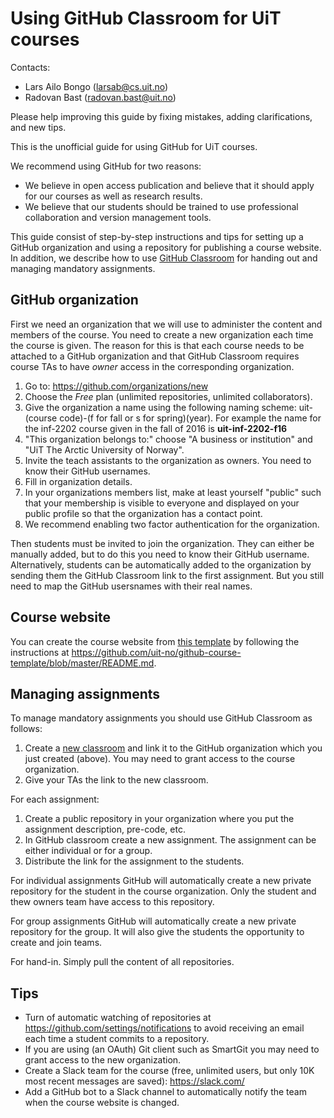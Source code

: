 # Using GitHub Classroom for UiT courses

Contacts:
- Lars Ailo Bongo (larsab@cs.uit.no)
- Radovan Bast (radovan.bast@uit.no)

Please help improving this guide by fixing mistakes, adding clarifications, and new tips.

This is the unofficial guide for using GitHub for UiT courses.

We recommend using GitHub for two reasons:
- We believe in open access publication and believe that it should apply for our courses as well as research results.
- We believe that our students should be trained to use professional collaboration and version management tools.

This guide consist of step-by-step instructions and tips for setting up a
GitHub organization and using a repository for publishing a course website. In
addition, we describe how to use [GitHub Classroom](https://classroom.github.com/)
for handing out and managing mandatory assignments.


## GitHub organization

First we need an organization that we will use to administer the content and
members of the course. You need to create a new organization each time the
course is given. The reason for this is that each course needs to be attached
to a GitHub organization and that GitHub Classroom requires course TAs to have *owner* access in the
corresponding organization.

1. Go to: https://github.com/organizations/new
2. Choose the *Free* plan (unlimited repositories, unlimited collaborators).
3. Give the organization a name using the following naming scheme: uit-(course
   code)-(f for fall or s for spring)(year). For example the name for the
   inf-2202 course given in the fall of 2016 is **uit-inf-2202-f16**
4. "This organization belongs to:" choose "A business or institution"
   and "UiT The Arctic University of Norway".
5. Invite the teach assistants to the organization as owners. You need to know
   their GitHub usernames.
6. Fill in organization details.
7. In your organizations members list, make at least yourself "public" such
   that your membership is visible to everyone and displayed on your public
   profile so that the organization has a contact point.
8. We recommend enabling two factor authentication for the organization.

Then students must be invited to join the organization. They can either be manually 
added, but to do this you need to know their GitHub username. Alternatively, students
can be automatically added to the organization by sending them the GitHub Classroom link
to the first assignment. But you still need to map the GitHub usersnames with their real names.

## Course website

You can create the course website from
[this template](https://github.com/uit-no/github-course-template)
by following the instructions at
https://github.com/uit-no/github-course-template/blob/master/README.md.


## Managing assignments

To manage mandatory assignments you should use GitHub Classroom as follows:

1. Create a [new classroom](https://classroom.github.com/classrooms/new) and
   link it to the GitHub organization which you just created (above). You may
   need to grant access to the course organization.
2. Give your TAs the link to the new classroom.

For each assignment:

1. Create a public repository in your organization where you put the assignment
   description, pre-code, etc.
2. In GitHub classroom create a new assignment. The assignment can be either
   individual or for a group.
3. Distribute the link for the assignment to the students.

For individual assignments GitHub will automatically create a new private
repository for the student in the course organization. Only the student and
thew owners team have access to this repository.

For group assignments GitHub will automatically create a new private repository
for the group. It will also give the students the opportunity to create and
join teams.

For hand-in. Simply pull the content of all repositories.


## Tips

- Turn of automatic watching of repositories at
  https://github.com/settings/notifications to avoid receiving an email each
  time a student commits to a repository.
- If you are using (an OAuth) Git client such as SmartGit you may need to grant
  access to the new organization.
- Create a Slack team for the course (free, unlimited users, but only 10K most
  recent messages are saved): https://slack.com/
- Add a GitHub bot to a Slack channel to automatically notify the team when the
  course website is changed.
